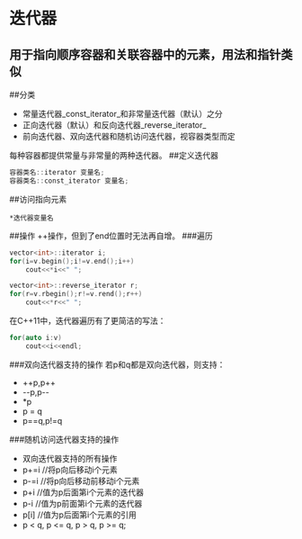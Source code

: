 迭代器
======
用于指向顺序容器和关联容器中的元素，用法和指针类似
------
##分类
* 常量迭代器_const_iterator_和非常量迭代器（默认）之分
* 正向迭代器（默认）和反向迭代器_reverse_iterator_
* 前向迭代器、双向迭代器和随机访问迭代器，视容器类型而定

每种容器都提供常量与非常量的两种迭代器。
##定义迭代器
```cpp
容器类名::iterator 变量名;
容器类名::const_iterator 变量名;

```
##访问指向元素
```
*迭代器变量名
```
##操作
 ++操作，但到了end位置时无法再自增。
###遍历
```cpp
vector<int>::iterator i;
for(i=v.begin();i!=v.end();i++)
    cout<<*i<<" ";

vector<int>::reverse_iterator r;
for(r=v.rbegin();r!=v.rend();r++)
    cout<<*r<<" ";
```
在C++11中，迭代器遍历有了更简洁的写法：
```cpp
for(auto i:v)
    cout<<i<<endl;
```
###双向迭代器支持的操作
若p和q都是双向迭代器，则支持：
- ++p,p++
- --p,p--
- \*p
- p = q
- p==q,p!=q

###随机访问迭代器支持的操作
- 双向迭代器支持的所有操作
- p+=i //将p向后移动i个元素
- p-=i //将p向后移动前移动i个元素
- p+i  //值为p后面第i个元素的迭代器
- p-i  //值为p前面第i个元素的迭代器
- p[i] //值为p后面第i个元素的引用
- p < q, p <= q, p > q, p >= q;
